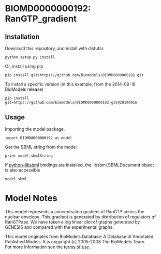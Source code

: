 # BIOMD0000000192: RanGTP_gradient

## Installation

Download this repository, and install with distutils

`python setup.py install`

Or, install using pip

`pip install git+https://github.com/biomodels/BIOMD0000000192.git`

To install a specific version (in this example, from the 2014-09-16 BioModels release)

`pip install git+https://github.com/biomodels/BIOMD0000000192.git@20140916`

## Usage

Importing the model package.

`import BIOMD0000000192 as model`

Get the SBML string from the model

`print model.sbmlString`

If [python-libsbml](https://pypi.python.org/pypi/python-libsbml) bindings are
installed, the libsbml.SBMLDocument object is also accessible

`model.sbml`


# Model Notes
This model represents a concentration gradient of RanGTP across the nuclear
envelope. This gradient is generated by distribution of regulators of
RanGTPase. We have taken a log linear plot of graphs generated by GENESIS and
compared with the experimental graphs.

This model originates from BioModels Database: A Database of Annotated
Published Models. It is copyright (c) 2005-2008 The BioModels Team.  
For more information see the [terms of
use](http://www.ebi.ac.uk/biomodels/legal.html) .


